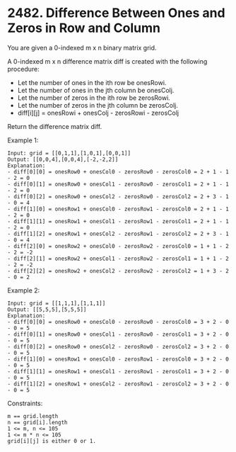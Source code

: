 # 2482. Difference Between Ones and Zeros in Row and Column

You are given a 0-indexed m x n binary matrix grid.

A 0-indexed m x n difference matrix diff is created with the following procedure:

*    Let the number of ones in the ith row be onesRowi.
*    Let the number of ones in the jth column be onesColj.
*    Let the number of zeros in the ith row be zerosRowi.
*    Let the number of zeros in the jth column be zerosColj.
*    diff[i][j] = onesRowi + onesColj - zerosRowi - zerosColj

Return the difference matrix diff.

 

Example 1:

    Input: grid = [[0,1,1],[1,0,1],[0,0,1]]
    Output: [[0,0,4],[0,0,4],[-2,-2,2]]
    Explanation:
    - diff[0][0] = onesRow0 + onesCol0 - zerosRow0 - zerosCol0 = 2 + 1 - 1 - 2 = 0 
    - diff[0][1] = onesRow0 + onesCol1 - zerosRow0 - zerosCol1 = 2 + 1 - 1 - 2 = 0 
    - diff[0][2] = onesRow0 + onesCol2 - zerosRow0 - zerosCol2 = 2 + 3 - 1 - 0 = 4 
    - diff[1][0] = onesRow1 + onesCol0 - zerosRow1 - zerosCol0 = 2 + 1 - 1 - 2 = 0 
    - diff[1][1] = onesRow1 + onesCol1 - zerosRow1 - zerosCol1 = 2 + 1 - 1 - 2 = 0 
    - diff[1][2] = onesRow1 + onesCol2 - zerosRow1 - zerosCol2 = 2 + 3 - 1 - 0 = 4 
    - diff[2][0] = onesRow2 + onesCol0 - zerosRow2 - zerosCol0 = 1 + 1 - 2 - 2 = -2
    - diff[2][1] = onesRow2 + onesCol1 - zerosRow2 - zerosCol1 = 1 + 1 - 2 - 2 = -2
    - diff[2][2] = onesRow2 + onesCol2 - zerosRow2 - zerosCol2 = 1 + 3 - 2 - 0 = 2

Example 2:

    Input: grid = [[1,1,1],[1,1,1]]
    Output: [[5,5,5],[5,5,5]]
    Explanation:
    - diff[0][0] = onesRow0 + onesCol0 - zerosRow0 - zerosCol0 = 3 + 2 - 0 - 0 = 5
    - diff[0][1] = onesRow0 + onesCol1 - zerosRow0 - zerosCol1 = 3 + 2 - 0 - 0 = 5
    - diff[0][2] = onesRow0 + onesCol2 - zerosRow0 - zerosCol2 = 3 + 2 - 0 - 0 = 5
    - diff[1][0] = onesRow1 + onesCol0 - zerosRow1 - zerosCol0 = 3 + 2 - 0 - 0 = 5
    - diff[1][1] = onesRow1 + onesCol1 - zerosRow1 - zerosCol1 = 3 + 2 - 0 - 0 = 5
    - diff[1][2] = onesRow1 + onesCol2 - zerosRow1 - zerosCol2 = 3 + 2 - 0 - 0 = 5

 

Constraints:

    m == grid.length
    n == grid[i].length
    1 <= m, n <= 105
    1 <= m * n <= 105
    grid[i][j] is either 0 or 1.


